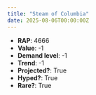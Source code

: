 ```yaml
---
title: "Steam of Columbia"
date: 2025-08-06T00:00:00Z
---
```

- **RAP**: 4666
- **Value**: -1
- **Demand level**: -1
- **Trend**: -1
- **Projected?**: True
- **Hyped?**: True
- **Rare?**: True
